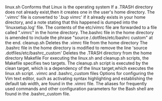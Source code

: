 linux.sh
Conforms that Linux is the operating system
If a .TRASH directory does not already exist,then it creates one in the user's home directory.
The '.vimrc' file is converted to '.bup vimrc' if it already exists in your home directory, and a note stating that this happened is dumped into the 'linuxsetup.log' file.
The contents of the etc/vimrc file are forwarded to a file called ".vimrc" in the home directory.
The.bashrc file in the home directory is amended to include the phrase "source /.dotfiles/etc/bashrc custom" at the end.
cleanup.sh
Deletes the .vimrc file from the home directory
The .bashrc file in the home directory is modified to remove the line 'source .dotfiles/etc/bashrc_custom'
Deletes the .TRASH directory from the home directory
Makefile
For executing the linux.sh and cleanup.sh scripts, the Makefile specifies two targets. The cleanup.sh script is executed by the clean target, which is a dependency of the linux target,which executes the linux.sh script.
.vimrc and .bashrc_custom files
Options for configuring the Vim text editor, such as activating syntax highlighting and establishing the default tab width, are found in the .vimrc file. The aliases for frequently used commands and other configuration parameters for the Bash shell are found in the .bashrc_custom file.
